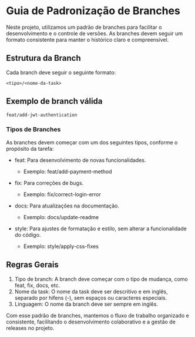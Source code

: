 # Guia de Padronização de Branches

Neste projeto, utilizamos um padrão de branches para facilitar o desenvolvimento e o controle de versões. As branches
devem seguir um formato consistente para manter o histórico claro e compreensível.

## Estrutura da Branch
Cada branch deve seguir o seguinte formato:

`<tipo>/<nome-da-task>`

## Exemplo de branch válida

`feat/add-jwt-authentication`

### Tipos de Branches
As branches devem começar com um dos seguintes tipos, conforme o propósito da tarefa:

- feat: Para desenvolvimento de novas funcionalidades.
  - Exemplo: feat/add-payment-method


- fix: Para correções de bugs.
  - Exemplo: fix/correct-login-error


- docs: Para atualizações na documentação.
  - Exemplo: docs/update-readme


- style: Para ajustes de formatação e estilo, sem alterar a funcionalidade do código.
  - Exemplo: style/apply-css-fixes


## Regras Gerais
1. Tipo de branch: A branch deve começar com o tipo de mudança, como feat, fix, docs, etc.
2. Nome da task: O nome da task deve ser descritivo e em inglês, separado por hífens (-), sem espaços ou caracteres
especiais.
3. Linguagem: O nome da branch deve ser sempre em inglês.

Com esse padrão de branches, mantemos o fluxo de trabalho organizado e consistente, facilitando o desenvolvimento
colaborativo e a gestão de releases no projeto.
